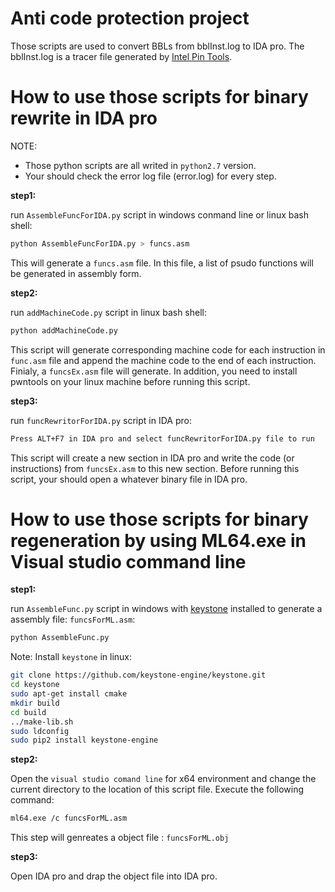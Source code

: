 
# Anti code protection project

Those scripts are used to convert BBLs from bblInst.log to IDA pro.
The bblInst.log is a tracer file generated by [Intel Pin Tools](https://software.intel.com/sites/landingpage/pintool/docs/97971/Pin/html/index.html).

# How to use those scripts for binary rewrite in IDA pro
NOTE: 
- Those python scripts are all writed in `python2.7` version.
- Your should check the error log file (error.log) for every step.

**step1:**

run `AssembleFuncForIDA.py` script in windows conmand line or linux bash shell:
```bash
python AssembleFuncForIDA.py > funcs.asm
```
This will generate a `funcs.asm` file. In this file, a list of psudo functions will be generated in assembly form.

**step2:**

run `addMachineCode.py` script in linux bash shell:
```bash
python addMachineCode.py
```
This script will generate corresponding machine code for each instruction in `func.asm` file and append the machine code to the end of each instruction. Finialy, a `funcsEx.asm` file will generate. In addition, you need to install pwntools on your linux machine before running this script.

**step3:**

run `funcRewritorForIDA.py` script in IDA pro:
```bash
Press ALT+F7 in IDA pro and select funcRewritorForIDA.py file to run
```
This script will create a new section in IDA pro and write the code (or instructions) from `funcsEx.asm` to this new section. Before running this script, your should open a whatever binary file in IDA pro.


# How to use those scripts for binary regeneration by using ML64.exe in Visual studio command line

**step1:**

run `AssembleFunc.py` script in windows with [keystone](http://www.keystone-engine.org/) installed to generate a assembly file: `funcsForML.asm`:
```bash
python AssembleFunc.py
```
Note: Install `keystone` in linux: 
```bash
git clone https://github.com/keystone-engine/keystone.git
cd keystone
sudo apt-get install cmake
mkdir build
cd build
../make-lib.sh
sudo ldconfig
sudo pip2 install keystone-engine
```

**step2:**

Open the `visual studio comand line` for x64 environment and change the current directory to the location of this script file. Execute the following command:
```bash
ml64.exe /c funcsForML.asm
```
This step will genreates a object file :  `funcsForML.obj`


**step3:**

Open IDA pro and drap the object file into IDA pro.

